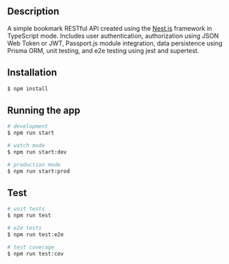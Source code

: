 ## Description

A simple bookmark RESTful API created using the [Nest.js](https://github.com/nestjs/nest) framework in TypeScript mode. Includes user authentication, authorization using JSON Web Token or JWT, Passport.js module integration, data persistence using Prisma ORM, unit testing, and e2e testing using jest and supertest.

## Installation

```bash
$ npm install
```

## Running the app

```bash
# development
$ npm run start

# watch mode
$ npm run start:dev

# production mode
$ npm run start:prod
```

## Test

```bash
# unit tests
$ npm run test

# e2e tests
$ npm run test:e2e

# test coverage
$ npm run test:cov
```

